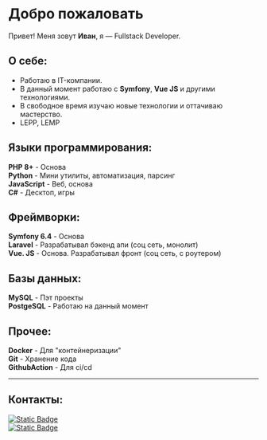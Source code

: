 
# Добро пожаловать

Привет! Меня зовут **Иван**, я — Fullstack Developer.
## О себе:

- Работаю в IT-компании.
- В данный момент работаю с **Symfony**, **Vue JS** и другими технологиями.
- В свободное время изучаю новые технологии и оттачиваю мастерство.
- LEPP, LEMP

## Языки программирования:

**PHP 8+** - Основа  
**Python** - Мини утилиты, автоматизация, парсинг  
**JavaScript** - Веб, основа       
**C#** - Десктоп, игры   

## Фреймворки:
**Symfony 6.4** - Основа     
**Laravel** - Разрабатывал бэкенд апи (соц сеть, монолит)     
**Vue. JS** - Основа. Разрабатывал фронт (соц сеть, с роутером)     

## Базы данных:
**MySQL** - Пэт проекты     
**PostgeSQL** - Работаю на данный момент

## Прочее:
**Docker** - Для "контейнеризации"  
**Git** - Хранение кода  
**GithubAction** - Для ci/cd   

---
## Контакты:

[![Static Badge](https://img.shields.io/badge/Email-black?style=flat&logo=maildotru)
](mailto:introvert696@yandex.ru)           
[![Static Badge](https://img.shields.io/badge/Telegram-black?style=flat&logo=telegram)
](https://t.me/introvert696)
